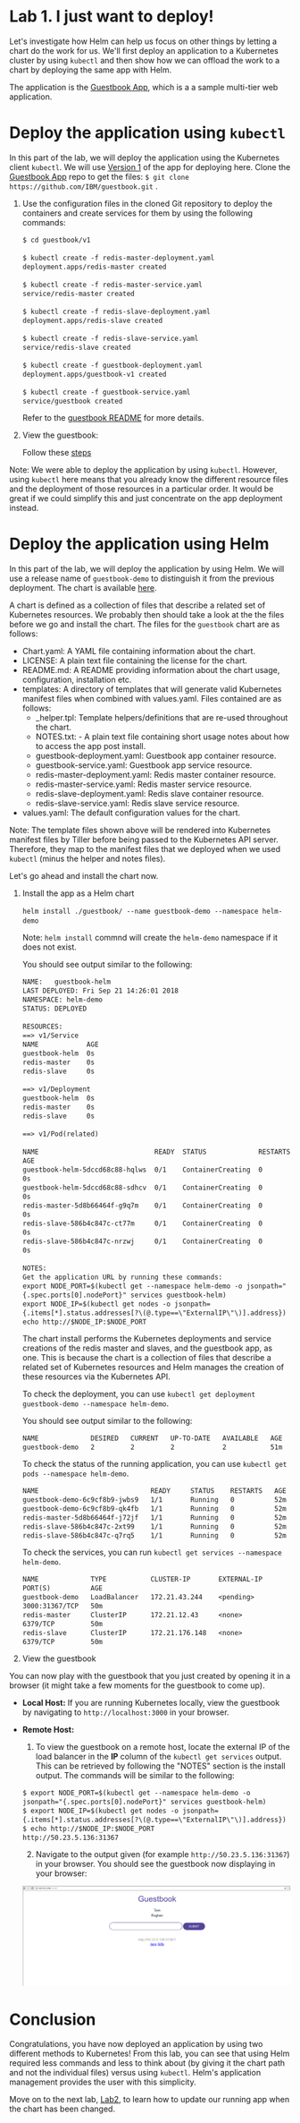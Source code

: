 # Lab 1. I just want to deploy!

Let's investigate how Helm can help us focus on other things by letting a chart do the work for us. We'll first deploy an application to a Kubernetes cluster by using `kubectl` and then show how we can offload the work to a chart by deploying the same app with Helm.

The application is the [Guestbook App](https://github.com/IBM/guestbook), which is a a sample multi-tier web application.

# Deploy the application using `kubectl`

In this part of the lab, we will deploy the application using the Kubernetes client `kubectl`. We will use [Version 1](https://github.com/IBM/guestbook/tree/master/v1) of the app for deploying here. Clone the [Guestbook App](https://github.com/IBM/guestbook) repo to get the files: 
```$ git clone https://github.com/IBM/guestbook.git``` .

1. Use the configuration files in the cloned Git repository to deploy the containers and create services for them by using the following commands:

   ```console
   $ cd guestbook/v1

   $ kubectl create -f redis-master-deployment.yaml
   deployment.apps/redis-master created

   $ kubectl create -f redis-master-service.yaml
   service/redis-master created

   $ kubectl create -f redis-slave-deployment.yaml
   deployment.apps/redis-slave created

   $ kubectl create -f redis-slave-service.yaml
   service/redis-slave created

   $ kubectl create -f guestbook-deployment.yaml
   deployment.apps/guestbook-v1 created

   $ kubectl create -f guestbook-service.yaml
   service/guestbook created
   ```
   Refer to the [guestbook README](https://github.com/IBM/guestbook) for more details.
 
2. View the guestbook:

   Follow these [steps](https://github.com/IBM/guestbook/tree/master/v1#view-the-guestbook)

Note: We were able to deploy the application by using `kubectl`. However, using `kubectl` here means that you already know the different resource files and the deployment of those resources in a particular order. It would be great if we could simplify this and just concentrate on the app deployment instead.

# Deploy the application using Helm

In this part of the lab, we will deploy the application by using Helm. We will use a release name of `guestbook-demo` to distinguish it from the previous deployment. The chart is available [here](https://github.com/IBM/helm101/tutorial/charts/guestbook).

A chart is defined as a collection of files that describe a related set of Kubernetes resources. We probably then should take a look at the the files before we go and install the chart. The files for the `guestbook` chart are as follows:
* Chart.yaml: A YAML file containing information about the chart.
* LICENSE: A plain text file containing the license for the chart.
* README.md: A README providing information about the chart usage, configuration, installation etc.
* templates: A directory of templates that will generate valid Kubernetes manifest files when combined with values.yaml. Files contained are as follows:
   * _helper.tpl: Template helpers/definitions that are re-used throughout the chart.
   * NOTES.txt: - A plain text file containing short usage notes about how to access the app post install.
   * guestbook-deployment.yaml: Guestbook app container resource.
   * guestbook-service.yaml: Guestbook app service resource.
   * redis-master-deployment.yaml: Redis master container resource.
   * redis-master-service.yaml: Redis master service resource.
   * redis-slave-deployment.yaml: Redis slave container resource.
   * redis-slave-service.yaml: Redis slave service resource.
* values.yaml: The default configuration values for the chart.

Note: The template files shown above will be rendered into Kubernetes manifest files by Tiller before being passed to the Kubernetes API server. Therefore, they map to the manifest files that we deployed when we used `kubectl` (minus the helper and notes files). 

Let's go ahead and install the chart now.

1. Install the app as a Helm chart

    ```helm install ./guestbook/ --name guestbook-demo --namespace helm-demo```
    
    Note: `helm install` commnd will create the `helm-demo` namespace if it does not exist.
    
    You should see output similar to the following:
    
    ```console
    NAME:   guestbook-helm
    LAST DEPLOYED: Fri Sep 21 14:26:01 2018
    NAMESPACE: helm-demo
    STATUS: DEPLOYED
    
    RESOURCES:
    ==> v1/Service
    NAME            AGE
    guestbook-helm  0s
    redis-master    0s
    redis-slave     0s
    
    ==> v1/Deployment
    guestbook-helm  0s
    redis-master    0s
    redis-slave     0s
    
    ==> v1/Pod(related)
    
    NAME                             READY  STATUS             RESTARTS  AGE
    guestbook-helm-5dccd68c88-hqlws  0/1    ContainerCreating  0         0s
    guestbook-helm-5dccd68c88-sdhcv  0/1    ContainerCreating  0         0s
    redis-master-5d8b66464f-g9q7m    0/1    ContainerCreating  0         0s
    redis-slave-586b4c847c-ct77m     0/1    ContainerCreating  0         0s
    redis-slave-586b4c847c-nrzwj     0/1    ContainerCreating  0         0s
    
    NOTES:
    Get the application URL by running these commands:
    export NODE_PORT=$(kubectl get --namespace helm-demo -o jsonpath="{.spec.ports[0].nodePort}" services guestbook-helm)
    export NODE_IP=$(kubectl get nodes -o jsonpath={.items[*].status.addresses[?\(@.type==\"ExternalIP\"\)].address})
    echo http://$NODE_IP:$NODE_PORT
    ```
    
    The chart install performs the Kubernetes deployments and service creations of the redis master and slaves, and the guestbook app, as 
    one. This is because the chart is a collection of files that describe a related set of Kubernetes resources and Helm manages the creation 
    of these resources via the Kubernetes API.    
    
    To check the deployment, you can use `kubectl get deployment guestbook-demo --namespace helm-demo`.
    
    You should see output similar to the following:
    
    ```console
    NAME             DESIRED   CURRENT   UP-TO-DATE   AVAILABLE   AGE
    guestbook-demo   2         2         2            2           51m
    ```
    
    To check the status of the running application, you can use `kubectl get pods --namespace helm-demo`.
    
    ```console
    NAME                            READY     STATUS    RESTARTS   AGE
    guestbook-demo-6c9cf8b9-jwbs9   1/1       Running   0          52m
    guestbook-demo-6c9cf8b9-qk4fb   1/1       Running   0          52m
    redis-master-5d8b66464f-j72jf   1/1       Running   0          52m
    redis-slave-586b4c847c-2xt99    1/1       Running   0          52m
    redis-slave-586b4c847c-q7rq5    1/1       Running   0          52m
    ```
   
    To check the services, you can run `kubectl get services --namespace helm-demo`.
    
    ```console
    NAME             TYPE           CLUSTER-IP       EXTERNAL-IP   PORT(S)          AGE
    guestbook-demo   LoadBalancer   172.21.43.244    <pending>     3000:31367/TCP   50m
    redis-master     ClusterIP      172.21.12.43     <none>        6379/TCP         50m
    redis-slave      ClusterIP      172.21.176.148   <none>        6379/TCP         50m
    ```
    
3. View the guestbook

You can now play with the guestbook that you just created by opening it in a browser (it might take a few moments for the guestbook to come up).

 * **Local Host:**
    If you are running Kubernetes locally, view the guestbook by navigating to `http://localhost:3000` in your browser.

 * **Remote Host:**
    1. To view the guestbook on a remote host, locate the external IP of the load balancer in the **IP** column of the `kubectl get services` output. This can be retrieved by following the "NOTES" section is the install output. The commands will be similar to the following:
    
    ```console
    $ export NODE_PORT=$(kubectl get --namespace helm-demo -o jsonpath="{.spec.ports[0].nodePort}" services guestbook-helm)
    $ export NODE_IP=$(kubectl get nodes -o jsonpath={.items[*].status.addresses[?\(@.type==\"ExternalIP\"\)].address})
    $ echo http://$NODE_IP:$NODE_PORT
    http://50.23.5.136:31367
    ```
 
    2. Navigate to the output given (for example `http://50.23.5.136:31367`) in your browser. You should see the guestbook now displaying in your browser:

    ![Guestbook](guestbook-page.png)

# Conclusion

Congratulations, you have now deployed an application by using two different methods to Kubernetes! From this lab, you can see that using Helm required less commands and less to think about (by giving it the chart path and not the individual files) versus using `kubectl`. Helm's application management provides the user with this simplicity.

Move on to the next lab, [Lab2](../Lab2/README.md), to learn how to update our running app when the chart has been changed.
